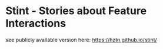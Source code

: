 # Stint - Stories about Feature Interactions

see publicly available version here: https://hztn.github.io/stint/
